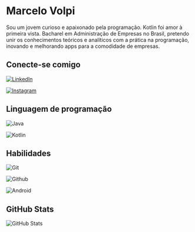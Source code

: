 
# Marcelo Volpi

Sou um jovem curioso e apaixonado pela programação. Kotlin foi amor à primeira vista. Bacharel em Administração de Empresas no Brasil, pretendo unir os conhecimentos teóricos e analíticos com a prática na programação, inovando e melhorando apps para a comodidade de empresas.

## Conecte-se comigo
[![LinkedIn](https://img.shields.io/badge/LinkedIn-000?style=for-the-badge&logo=linkedin&logoColor=0E76A8)](https://www.linkedin.com/in/marcelo-volpi/) 

[![Instagram](https://img.shields.io/badge/Instagram-000?style=for-the-badge&logo=instagram)](https://www.instagram.com/marcelo.volpi27/)


## Linguagem de programação

![Java](https://img.shields.io/badge/Java-000?style=for-the-badge&logo=java)

![Kotlin](https://img.shields.io/badge/Java-000?style=for-the-badge&logo=kotlin)


## Habilidades

![Git](https://img.shields.io/badge/Git-000?style=for-the-badge&logo=Git)

![Github](https://img.shields.io/badge/Github-000?style=for-the-badge&logo=Github)

![Android](https://img.shields.io/badge/Android-000?style=for-the-badge&logo=android)



## GitHub Stats

![GitHub Stats](https://github-readme-stats.vercel.app/api?username=marcelo-volpi&theme=transparent&bg_color=000&border_color=30A3DC&show_icons=true&icon_color=30A3DC&title_color=E94D5F&text_color=FFF)
